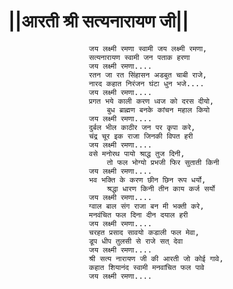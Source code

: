 # ||आरती श्री सत्यनारायण जी||

                      जय लक्ष्मी रमणा स्वामी जय लक्ष्मी रमणा,
                      सत्यनारायण स्वामी जन पताक हरणा
                      जय लक्ष्मी रमणा....
                      रतन जा रत सिंहासन अडबुत चाबी राजे,
                      नारद कहात निरंजन घंटा धुन भजे....
                      जय लक्ष्मी रमणा....
                      प्रगत भये काली करण ध्वज को दरस दीयो,
                          बुध ब्राह्मण बनके कांचन महाल कियो
                      जय लक्ष्मी रमणा....
                      दुर्बल भील काठीर जन पर कृपा करे,
                      चंद्र चूर इक राजा जिनकी विपत हरी
                      जय लक्ष्मी रमणा....
                      वसे मनोरथ पायो श्राद्ध तुज दिनी,
                          तो फल भोग्यो प्रभजी फिर सुताती किनी
                      जय लक्ष्मी रमणा....
                      भव भक्ति के करण छीन छिन रूप धर्यो,
                          श्रद्धा धारण किनी तीन काय कर्ज सर्यो
                      जय लक्ष्मी रमणा....
                      ग्वाल बाल संग राजा बन मी भक्ती करे,
                      मनवंचित फल दिना दीन दयाल हरी
                      जय लक्ष्मी रमणा....
                      चरहत प्रसाद सावयो कडाली फल मेवा,
                      डूप धीप तुलसी से राजे सत् देवा
                      जय लक्ष्मी रमणा....
                      श्री सत्य नारायण जी की आरती जो कोई गावे,
                      कहात शियानंद स्वामी मनवांचित फल पावे
                      जय लक्ष्मी रमणा....